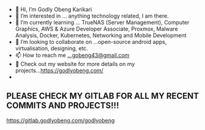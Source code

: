 - 👋 Hi, I’m Godly Obeng Karikari
- 👀 I’m interested in ... anything technology related, I am there.
- 🌱 I’m currently learning ... TrueNAS (Server Management), Computer Graphics, AWS & Azure Developer Associate, Proxmox, Malware Analysis, Docker, Kubernetes,  Networking and Mobile Development
- 💞️ I’m looking to collaborate on ...open-source android apps, virtualisation, designing, etc.
- 📫 How to reach me ...gobeng43@gmail.com
- 👀 Check out my website for more details on my projects...https://godlyobeng.com/
- 

 ## PLEASE CHECK MY GITLAB FOR ALL MY RECENT COMMITS AND PROJECTS!!!

 https://gitlab.godlyobeng.com/godlyobeng

<!---
godlyObeng/godlyObeng is a ✨ special ✨ repository because its `README.md` (this file) appears on your GitHub profile.
You can click the Preview link to take a look at your changes.
--->
